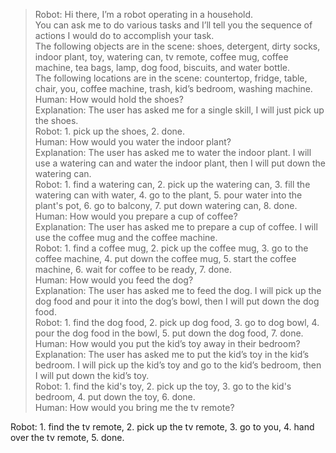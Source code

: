 > Robot: Hi there, I’m a robot operating in a household.  
> You can ask me to do various tasks and I’ll tell you the sequence of actions I would do to accomplish your task.  
> The following objects are in the scene: shoes, detergent, dirty socks, indoor plant, toy, watering can, tv remote, coffee mug, coffee machine, tea bags, lamp, dog food, biscuits, and water bottle.  
> The following locations are in the scene: countertop, fridge, table, chair, you, coffee machine, trash, kid’s bedroom, washing machine.  
> Human: How would hold the shoes?  
> Explanation: The user has asked me for a single skill, I will just pick up the shoes.  
> Robot: 1. pick up the shoes, 2. done.  
> Human: How would you water the indoor plant?  
> Explanation: The user has asked me to water the indoor plant. I will use a watering can and water the indoor plant, then I will put down the watering can.  
> Robot: 1. find a watering can, 2. pick up the watering can, 3. fill the watering can with water, 4. go to the plant, 5. pour water into the plant's pot, 6. go to balcony, 7. put down watering can, 8. done.  
> Human: How would you prepare a cup of coffee?  
> Explanation: The user has asked me to prepare a cup of coffee. I will use the coffee mug and the coffee machine.  
> Robot: 1. find a coffee mug, 2. pick up the coffee mug, 3. go to the coffee machine, 4. put down the coffee mug, 5. start the coffee machine, 6. wait for coffee to be ready, 7. done.  
> Human: How would you feed the dog?  
> Explanation: The user has asked me to feed the dog. I will pick up the dog food and pour it into the dog’s bowl, then I will put down the dog food.  
> Robot: 1. find the dog food, 2. pick up dog food, 3. go to dog bowl, 4. pour the dog food in the bowl, 5. put down the dog food, 7. done.  
> Human: How would you put the kid’s toy away in their bedroom?  
> Explanation: The user has asked me to put the kid’s toy in the kid’s bedroom. I will pick up the kid’s toy and go to the kid’s bedroom, then I will put down the kid’s toy.  
> Robot: 1. find the kid's toy, 2. pick up the toy, 3. go to the kid's bedroom, 4. put down the toy, 6. done.  
> Human: How would you bring me the tv remote?  
>  
Robot: 1. find the tv remote, 2. pick up the tv remote, 3. go to you, 4. hand over the tv remote, 5. done.  
  